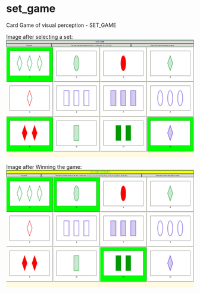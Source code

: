 # set_game
Card Game of visual perception - SET_GAME

Image after selecting a set:
![Image to show after selecting a set](https://github.com/ameynaik/set_game/blob/master/demo_images/SETGAME_IMG2.png)

Image after Winning the game:
![Image to show after winning a game](https://github.com/ameynaik/set_game/blob/master/demo_images/SETGAME_IMG1.png)
